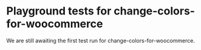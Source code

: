 # Playground tests for change-colors-for-woocommerce
We are still awaiting the first test run for change-colors-for-woocommerce.
